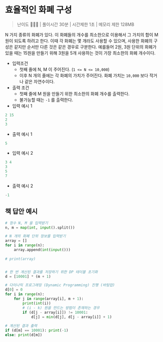 # 효율적인 화폐 구성

> 난이도 🧡🧡🤍 | 풀이시간 30분 | 시간제한 1초 | 메모리 제한 128MB

N 가지 종류의 화폐가 있다. 이 화폐들의 개수를 최소한으로 이용해서 그 가치의 합이 M 원이 되도록 하려고 한다. 이때 각 화폐는 몇 개라도 사용할 수 있으며, 사용한 화폐의 구성은 같지만 순서만 다른 것은 같은 경우로 구분한다. 예를들어 2원, 3원 단위의 화폐가 있을 때는 15원을 만들기 위해 3원을 5개 사용하는 것이 가장 최소한의 화폐 개수이다.

* 입력조건
  * 첫째 줄에 N, M 이 주어진다. (`1 <= N <= 10,000`)
  * 이후 N 개의 줄에는 각 화폐의 가치가 주어진다. 화폐 가치는 `10,000` 보다 작거나 같은 자연수이다.
* 출력 조건
  * 첫째 줄에 M 원을 만들기 위한 최소한의 화폐 개수를 출력한다.
  * 불가능할 때는 `-1` 를 출력한다.
* 입력 예시 1

``` python
2 15
2
3
```

* 출력 예시 1

``` python
5
```

* 입력 예시 2

``` python
3 4
3
5
7
```

* 출력 예시 2

``` python
-1
```

## 책 답안 예시

``` python
# 정수 N, M 을 입력받기
n, m = map(int, input().split())

# N 개의 화폐 단위 정보를 입력받기
array = []
for i in range(n):
    array.append(int(input()))
    
# print(array)


# 한 번 계산된 결과를 저장하기 위한 DP 테이블 초기화
d = [10001] * (m + 1)

# 다이나믹 프로그래밍 (Dynamic Programming) 진행 (바텀업)
d[0] = 0
for i in range(n):
    for j in range(array[i], m + 1):
        print(int(i))
        # (i - k) 원을 만드는 방법이 존재하는 경우
        if (d[j - array[i]]) != 10001:
            d[j] = min(d[j], d[j - array[i]] + 1)
            
# 계산된 결과 출력
if (d[m] == 10001): print(-1)
else: print(d[m])
```